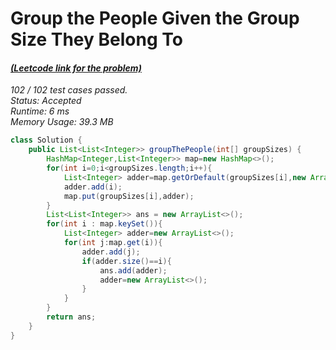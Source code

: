 # **Group the People Given the Group Size They Belong To**

#### [_(Leetcode link for the problem)_](https://leetcode.com/problems/group-the-people-given-the-group-size-they-belong-to/)

_102 / 102 test cases passed.  
Status: Accepted  
Runtime: 6 ms  
Memory Usage: 39.3 MB_

```java
class Solution {
    public List<List<Integer>> groupThePeople(int[] groupSizes) {
        HashMap<Integer,List<Integer>> map=new HashMap<>();
        for(int i=0;i<groupSizes.length;i++){
            List<Integer> adder=map.getOrDefault(groupSizes[i],new ArrayList<Integer>());
            adder.add(i);
            map.put(groupSizes[i],adder);
        }
        List<List<Integer>> ans = new ArrayList<>();
        for(int i : map.keySet()){
            List<Integer> adder=new ArrayList<>();
            for(int j:map.get(i)){
                adder.add(j);
                if(adder.size()==i){
                    ans.add(adder);
                    adder=new ArrayList<>();
                }
            }
        }
        return ans;
    }
}
```

